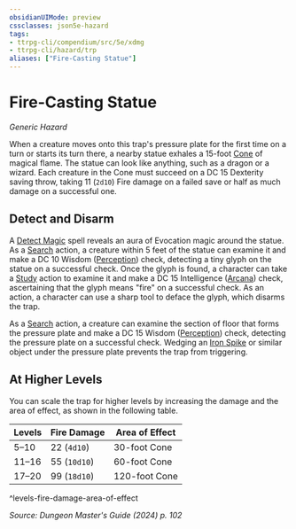 ```yaml
---
obsidianUIMode: preview
cssclasses: json5e-hazard
tags:
- ttrpg-cli/compendium/src/5e/xdmg
- ttrpg-cli/hazard/trp
aliases: ["Fire-Casting Statue"]
---
```

# Fire-Casting Statue
*Generic Hazard*  

When a creature moves onto this trap's pressure plate for the first time on a turn or starts its turn there, a nearby statue exhales a 15-foot [Cone](Misc%20Files/CLI/rules/variant-rules/cone-area-of-effect-xphb.md) of magical flame. The statue can look like anything, such as a dragon or a wizard. Each creature in the Cone must succeed on a DC 15 Dexterity saving throw, taking 11 (`2d10`) Fire damage on a failed save or half as much damage on a successful one.

## Detect and Disarm

A [Detect Magic](Misc%20Files/CLI/compendium/spells/detect-magic-xphb.md) spell reveals an aura of Evocation magic around the statue. As a [Search](Misc%20Files/CLI/rules/actions.md#Search) action, a creature within 5 feet of the statue can examine it and make a DC 10 Wisdom ([Perception](Misc%20Files/CLI/rules/skills.md#Perception)) check, detecting a tiny glyph on the statue on a successful check. Once the glyph is found, a character can take a [Study](Misc%20Files/CLI/rules/actions.md#Study) action to examine it and make a DC 15 Intelligence ([Arcana](Misc%20Files/CLI/rules/skills.md#Arcana)) check, ascertaining that the glyph means "fire" on a successful check. As an action, a character can use a sharp tool to deface the glyph, which disarms the trap.

As a [Search](Misc%20Files/CLI/rules/actions.md#Search) action, a creature can examine the section of floor that forms the pressure plate and make a DC 15 Wisdom ([Perception](Misc%20Files/CLI/rules/skills.md#Perception)) check, detecting the pressure plate on a successful check. Wedging an [Iron Spike](Misc%20Files/CLI/compendium/items/iron-spikes-xphb.md) or similar object under the pressure plate prevents the trap from triggering.

## At Higher Levels

You can scale the trap for higher levels by increasing the damage and the area of effect, as shown in the following table.

| Levels | Fire Damage | Area of Effect |
|--------|-------------|----------------|
| 5–10 | 22 (`4d10`) | 30-foot Cone |
| 11–16 | 55 (`10d10`) | 60-foot Cone |
| 17–20 | 99 (`18d10`) | 120-foot Cone |
^levels-fire-damage-area-of-effect

*Source: Dungeon Master's Guide (2024) p. 102*